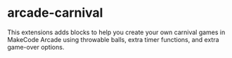# arcade-carnival
This extensions adds blocks to help you create your own carnival games in MakeCode Arcade using throwable balls, extra timer functions, and extra game-over options.
